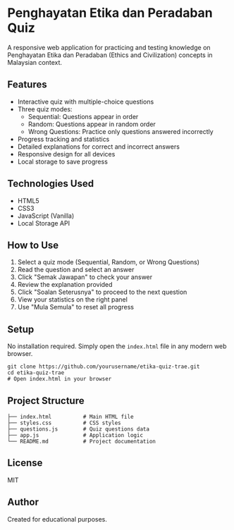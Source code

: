 # Penghayatan Etika dan Peradaban Quiz

A responsive web application for practicing and testing knowledge on Penghayatan Etika dan Peradaban (Ethics and Civilization) concepts in Malaysian context.

## Features

- Interactive quiz with multiple-choice questions
- Three quiz modes:
  - Sequential: Questions appear in order
  - Random: Questions appear in random order
  - Wrong Questions: Practice only questions answered incorrectly
- Progress tracking and statistics
- Detailed explanations for correct and incorrect answers
- Responsive design for all devices
- Local storage to save progress

## Technologies Used

- HTML5
- CSS3
- JavaScript (Vanilla)
- Local Storage API

## How to Use

1. Select a quiz mode (Sequential, Random, or Wrong Questions)
2. Read the question and select an answer
3. Click "Semak Jawapan" to check your answer
4. Review the explanation provided
5. Click "Soalan Seterusnya" to proceed to the next question
6. View your statistics on the right panel
7. Use "Mula Semula" to reset all progress

## Setup

No installation required. Simply open the `index.html` file in any modern web browser.

```
git clone https://github.com/yourusername/etika-quiz-trae.git
cd etika-quiz-trae
# Open index.html in your browser
```

## Project Structure

```
├── index.html          # Main HTML file
├── styles.css          # CSS styles
├── questions.js        # Quiz questions data
├── app.js              # Application logic
└── README.md           # Project documentation
```

## License

MIT

## Author

Created for educational purposes.